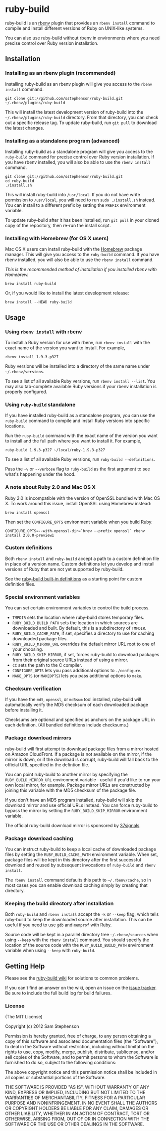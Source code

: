 # ruby-build

ruby-build is an [rbenv](https://github.com/sstephenson/rbenv) plugin
that provides an `rbenv install` command to compile and install
different versions of Ruby on UNIX-like systems.

You can also use ruby-build without rbenv in environments where you
need precise control over Ruby version installation.


## Installation

### Installing as an rbenv plugin (recommended)

Installing ruby-build as an rbenv plugin will give you access to the
`rbenv install` command.

    git clone git://github.com/sstephenson/ruby-build.git ~/.rbenv/plugins/ruby-build

This will install the latest development version of ruby-build into
the `~/.rbenv/plugins/ruby-build` directory. From that directory, you
can check out a specific release tag. To update ruby-build, run `git
pull` to download the latest changes.

### Installing as a standalone program (advanced)

Installing ruby-build as a standalone program will give you access to
the `ruby-build` command for precise control over Ruby version
installation. If you have rbenv installed, you will also be able to
use the `rbenv install` command.

    git clone git://github.com/sstephenson/ruby-build.git
    cd ruby-build
    ./install.sh

This will install ruby-build into `/usr/local`. If you do not have
write permission to `/usr/local`, you will need to run `sudo
./install.sh` instead. You can install to a different prefix by
setting the `PREFIX` environment variable.

To update ruby-build after it has been installed, run `git pull` in
your cloned copy of the repository, then re-run the install script.

### Installing with Homebrew (for OS X users)

Mac OS X users can install ruby-build with the
[Homebrew](http://mxcl.github.com/homebrew/) package manager. This
will give you access to the `ruby-build` command. If you have rbenv
installed, you will also be able to use the `rbenv install` command.

*This is the recommended method of installation if you installed rbenv
 with Homebrew.*

    brew install ruby-build

Or, if you would like to install the latest development release:

    brew install --HEAD ruby-build


## Usage

### Using `rbenv install` with rbenv

To install a Ruby version for use with rbenv, run `rbenv install` with
the exact name of the version you want to install. For example,

    rbenv install 1.9.3-p327

Ruby versions will be installed into a directory of the same name
under `~/.rbenv/versions`.

To see a list of all available Ruby versions, run `rbenv install --list`.
You may also tab-complete available Ruby
versions if your rbenv installation is properly configured.

### Using `ruby-build` standalone

If you have installed ruby-build as a standalone program, you can use
the `ruby-build` command to compile and install Ruby versions into
specific locations.

Run the `ruby-build` command with the exact name of the version you
want to install and the full path where you want to install it. For
example,

    ruby-build 1.9.3-p327 ~/local/ruby-1.9.3-p327

To see a list of all available Ruby versions, run `ruby-build
--definitions`.

Pass the `-v` or `--verbose` flag to `ruby-build` as the first
argument to see what's happening under the hood.

### A note about Ruby 2.0 and Mac OS X

Ruby 2.0 is incompatible with the version of OpenSSL bundled with Mac
OS X. To work around this issue, install OpenSSL using Homebrew
instead:

    brew install openssl

Then set the `CONFIGURE_OPTS` environment variable when you build
Ruby:

    CONFIGURE_OPTS=--with-openssl-dir=`brew --prefix openssl` rbenv install 2.0.0-preview1

### Custom definitions

Both `rbenv install` and `ruby-build` accept a path to a custom
definition file in place of a version name. Custom definitions let you
develop and install versions of Ruby that are not yet supported by
ruby-build.

See the [ruby-build built-in
definitions](https://github.com/sstephenson/ruby-build/tree/master/share/ruby-build)
as a starting point for custom definition files.

### Special environment variables

You can set certain environment variables to control the build
process.

* `TMPDIR` sets the location where ruby-build stores temporary files.
* `RUBY_BUILD_BUILD_PATH` sets the location in which sources are
  downloaded and built. By default, this is a subdirectory of
  `TMPDIR`.
* `RUBY_BUILD_CACHE_PATH`, if set, specifies a directory to use for
  caching downloaded package files.
* `RUBY_BUILD_MIRROR_URL` overrides the default mirror URL root to one
  of your choosing.
* `RUBY_BUILD_SKIP_MIRROR`, if set, forces ruby-build to download
  packages from their original source URLs instead of using a mirror.
* `CC` sets the path to the C compiler.
* `CONFIGURE_OPTS` lets you pass additional options to `./configure`.
* `MAKE_OPTS` (or `MAKEOPTS`) lets you pass additional options to
  `make`.

### Checksum verification

If you have the `md5`, `openssl`, or `md5sum` tool installed,
ruby-build will automatically verify the MD5 checksum of each
downloaded package before installing it.

Checksums are optional and specified as anchors on the package URL in
each definition. (All bundled definitions include checksums.)

### Package download mirrors

ruby-build will first attempt to download package files from a mirror
hosted on Amazon CloudFront. If a package is not available on the
mirror, if the mirror is down, or if the download is corrupt,
ruby-build will fall back to the official URL specified in the
defintion file.

You can point ruby-build to another mirror by specifying the
`RUBY_BUILD_MIRROR_URL` environment variable--useful if you'd like to
run your own local mirror, for example. Package mirror URLs are
constructed by joining this variable with the MD5 checksum of the
package file.

If you don't have an MD5 program installed, ruby-build will skip the
download mirror and use official URLs instead. You can force
ruby-build to bypass the mirror by setting the
`RUBY_BUILD_SKIP_MIRROR` environment variable.

The official ruby-build download mirror is sponsored by
[37signals](http://37signals.com/).

### Package download caching

You can instruct ruby-build to keep a local cache of downloaded
package files by setting the `RUBY_BUILD_CACHE_PATH` environment
variable. When set, package files will be kept in this directory after
the first successful download and reused by subsequent invocations of
`ruby-build` and `rbenv install`.

The `rbenv install` command defaults this path to `~/.rbenv/cache`, so
in most cases you can enable download caching simply by creating that
directory.

### Keeping the build directory after installation

Both `ruby-build` and `rbenv install` accept the `-k` or `--keep`
flag, which tells ruby-build to keep the downloaded source after
installation. This can be useful if you need to use `gdb` and
`memprof` with Ruby.

Source code will be kept in a parallel directory tree
`~/.rbenv/sources` when using `--keep` with the `rbenv install`
command. You should specify the location of the source code with the
`RUBY_BUILD_BUILD_PATH` environment variable when using `--keep` with
`ruby-build`.


## Getting Help

Please see the [ruby-build
wiki](https://github.com/sstephenson/ruby-build/wiki) for solutions to
common problems.

If you can't find an answer on the wiki, open an issue on the [issue
tracker](https://github.com/sstephenson/ruby-build/issues). Be sure to
include the full build log for build failures.


### License

(The MIT License)

Copyright (c) 2012 Sam Stephenson

Permission is hereby granted, free of charge, to any person obtaining
a copy of this software and associated documentation files (the
"Software"), to deal in the Software without restriction, including
without limitation the rights to use, copy, modify, merge, publish,
distribute, sublicense, and/or sell copies of the Software, and to
permit persons to whom the Software is furnished to do so, subject to
the following conditions:

The above copyright notice and this permission notice shall be
included in all copies or substantial portions of the Software.

THE SOFTWARE IS PROVIDED "AS IS", WITHOUT WARRANTY OF ANY KIND,
EXPRESS OR IMPLIED, INCLUDING BUT NOT LIMITED TO THE WARRANTIES OF
MERCHANTABILITY, FITNESS FOR A PARTICULAR PURPOSE AND
NONINFRINGEMENT. IN NO EVENT SHALL THE AUTHORS OR COPYRIGHT HOLDERS BE
LIABLE FOR ANY CLAIM, DAMAGES OR OTHER LIABILITY, WHETHER IN AN ACTION
OF CONTRACT, TORT OR OTHERWISE, ARISING FROM, OUT OF OR IN CONNECTION
WITH THE SOFTWARE OR THE USE OR OTHER DEALINGS IN THE SOFTWARE.
